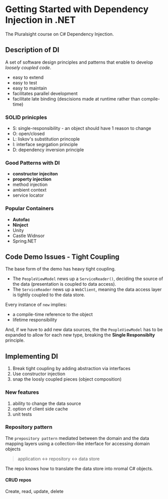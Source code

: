 # Getting Started with Dependency Injection in .NET

The Pluralsight course on C# Dependency Injection.

## Description of DI

A set of software design principles and patterns that enable to develop *loosely coupled code*.

* easy to extend
* easy to test
* easy to maintain
* facilitates parallel development
* facilitate late binding (descisions made at runtime rather than compile-time)

### SOLID prinicples

* S: single-responsibility - an object should have 1 reason to change
* O: open/closed
* L: liskov's substitution princople
* I: interface segrgation principle
* D: dependency inversion principle

### Good Patterns with DI

* **constructor injeciton**
* **property injection**
* method injection
* ambient context
* service locator

### Popular Containers

* **Autofac**
* **Ninject**
* Unity
* Castle Widnsor
* Spring.NET

## Code Demo Issues - Tight Coupling

The base form of the demo has heavy tight coupling.

* The `PeopleViewModel` news up a `ServiceReader()`, deciding the source of the data (presentation is coupled to data access).
* The `ServiceReader` news up a `WebClient`, meaning the data access layer is tightly coupled to the data store.

Every instance of `new` implies:

* a compile-time reference to the object
* lifetime responsibility

And, if we have to add new data sources, the the `PeopleViewModel` has to be expanded to allow for each new type, breaking the **Single Responsiblty** principle.

## Implementing DI

1. Break tight coupling by adding abstraction via interfaces
1. Use constructor injection
1. snap the loosly coupled pieces (object composition)

### New features

1. ability to change the data source
1. option of client side cache
1. unit tests

### Repository pattern

The `prepository pattern` mediated between the domain and the data mapping layers using a collection-like interface for accessing domain objects

> application <-> repository <-> data store

The repo knows how to translate the data store into nromal C# objects.

#### CRUD repos

Create, read, update, delete
